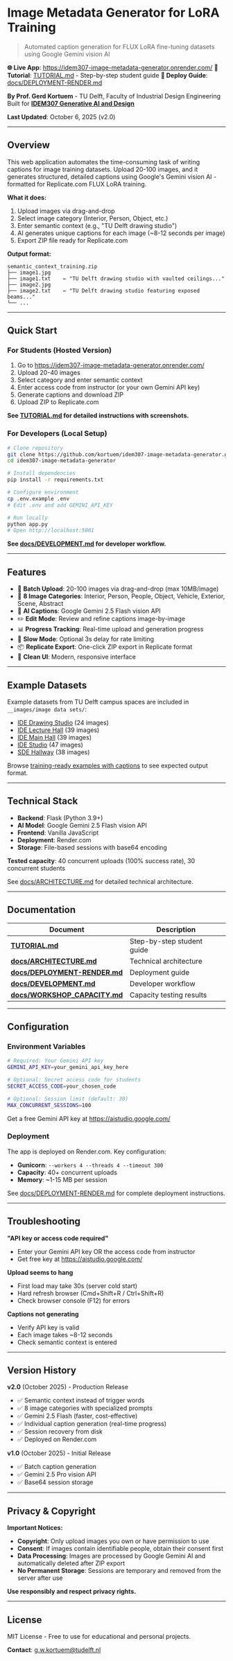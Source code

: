 # Image Metadata Generator for LoRA Training

> Automated caption generation for FLUX LoRA fine-tuning datasets using Google Gemini vision AI

**🌐 Live App**: https://idem307-image-metadata-generator.onrender.com/
**📖 Tutorial**: [TUTORIAL.md](TUTORIAL.md) - Step-by-step student guide
**🔧 Deploy Guide**: [docs/DEPLOYMENT-RENDER.md](docs/DEPLOYMENT-RENDER.md)

**By Prof. Gerd Kortuem** - TU Delft, Faculty of Industrial Design Engineering
Built for **[IDEM307 Generative AI and Design](https://studiegids.tudelft.nl/courses/study-guide/educations/12452)**

**Last Updated**: October 6, 2025 (v2.0)

---

## Overview

This web application automates the time-consuming task of writing captions for image training datasets. Upload 20-100 images, and it generates structured, detailed captions using Google's Gemini vision AI - formatted for Replicate.com FLUX LoRA training.

**What it does:**
1. Upload images via drag-and-drop
2. Select image category (Interior, Person, Object, etc.)
3. Enter semantic context (e.g., "TU Delft drawing studio")
4. AI generates unique captions for each image (~8-12 seconds per image)
5. Export ZIP file ready for Replicate.com

**Output format:**
```
semantic_context_training.zip
├── image1.jpg
├── image1.txt    ← "TU Delft drawing studio with vaulted ceilings..."
├── image2.jpg
├── image2.txt    ← "TU Delft drawing studio featuring exposed beams..."
└── ...
```

---

## Quick Start

### For Students (Hosted Version)

1. Go to https://idem307-image-metadata-generator.onrender.com/
2. Upload 20-40 images
3. Select category and enter semantic context
4. Enter access code from instructor (or your own Gemini API key)
5. Generate captions and download ZIP
6. Upload ZIP to Replicate.com

**See [TUTORIAL.md](TUTORIAL.md) for detailed instructions with screenshots.**

### For Developers (Local Setup)

```bash
# Clone repository
git clone https://github.com/kortuem/idem307-image-metadata-generator.git
cd idem307-image-metadata-generator

# Install dependencies
pip install -r requirements.txt

# Configure environment
cp .env.example .env
# Edit .env and add GEMINI_API_KEY

# Run locally
python app.py
# Open http://localhost:5001
```

**See [docs/DEVELOPMENT.md](docs/DEVELOPMENT.md) for developer workflow.**

---

## Features

- 📁 **Batch Upload**: 20-100 images via drag-and-drop (max 10MB/image)
- 🎯 **8 Image Categories**: Interior, Person, People, Object, Vehicle, Exterior, Scene, Abstract
- 🤖 **AI Captions**: Google Gemini 2.5 Flash vision API
- ✏️ **Edit Mode**: Review and refine captions image-by-image
- 📊 **Progress Tracking**: Real-time upload and generation progress
- 🐢 **Slow Mode**: Optional 3s delay for rate limiting
- 📦 **Replicate Export**: One-click ZIP export in Replicate format
- 🎨 **Clean UI**: Modern, responsive interface

---

## Example Datasets

Example datasets from TU Delft campus spaces are included in `__images/image data sets/`:

- [IDE Drawing Studio](https://github.com/kortuem/idem307-image-metadata-generator/tree/main/__images/image%20data%20sets/IDE%20Drawing%20Studio) (24 images)
- [IDE Lecture Hall](https://github.com/kortuem/idem307-image-metadata-generator/tree/main/__images/image%20data%20sets/IDE%20Lecture%20Hall) (39 images)
- [IDE Main Hall](https://github.com/kortuem/idem307-image-metadata-generator/tree/main/__images/image%20data%20sets/IDE%20Main%20Hall) (39 images)
- [IDE Studio](https://github.com/kortuem/idem307-image-metadata-generator/tree/main/__images/image%20data%20sets/IDE%20Studio) (47 images)
- [SDE Hallway](https://github.com/kortuem/idem307-image-metadata-generator/tree/main/__images/image%20data%20sets/SDE%20Hallway) (38 images)

Browse [training-ready examples with captions](https://github.com/kortuem/idem307-image-metadata-generator/tree/main/__images/fine-tuning%20data%20sets) to see expected output format.

---

## Technical Stack

- **Backend**: Flask (Python 3.9+)
- **AI Model**: Google Gemini 2.5 Flash vision API
- **Frontend**: Vanilla JavaScript
- **Deployment**: Render.com
- **Storage**: File-based sessions with base64 encoding

**Tested capacity**: 40 concurrent uploads (100% success rate), 30 concurrent students

See [docs/ARCHITECTURE.md](docs/ARCHITECTURE.md) for detailed technical architecture.

---

## Documentation

| Document | Description |
|----------|-------------|
| **[TUTORIAL.md](TUTORIAL.md)** | Step-by-step student guide |
| **[docs/ARCHITECTURE.md](docs/ARCHITECTURE.md)** | Technical architecture |
| **[docs/DEPLOYMENT-RENDER.md](docs/DEPLOYMENT-RENDER.md)** | Deployment guide |
| **[docs/DEVELOPMENT.md](docs/DEVELOPMENT.md)** | Developer workflow |
| **[docs/WORKSHOP_CAPACITY.md](docs/WORKSHOP_CAPACITY.md)** | Capacity testing results |

---

## Configuration

### Environment Variables

```bash
# Required: Your Gemini API key
GEMINI_API_KEY=your_gemini_api_key_here

# Optional: Secret access code for students
SECRET_ACCESS_CODE=your_chosen_code

# Optional: Session limit (default: 30)
MAX_CONCURRENT_SESSIONS=100
```

Get a free Gemini API key at https://aistudio.google.com/

### Deployment

The app is deployed on Render.com. Key configuration:

- **Gunicorn**: `--workers 4 --threads 4 --timeout 300`
- **Capacity**: 40+ concurrent uploads
- **Memory**: ~1-15 MB per session

See [docs/DEPLOYMENT-RENDER.md](docs/DEPLOYMENT-RENDER.md) for complete deployment instructions.

---

## Troubleshooting

**"API key or access code required"**
- Enter your Gemini API key OR the access code from instructor
- Get free key at https://aistudio.google.com/

**Upload seems to hang**
- First load may take 30s (server cold start)
- Hard refresh browser (Cmd+Shift+R / Ctrl+Shift+R)
- Check browser console (F12) for errors

**Captions not generating**
- Verify API key is valid
- Each image takes ~8-12 seconds
- Check semantic context is entered

---

## Version History

**v2.0** (October 2025) - Production Release
- ✅ Semantic context instead of trigger words
- ✅ 8 image categories with specialized prompts
- ✅ Gemini 2.5 Flash (faster, cost-effective)
- ✅ Individual caption generation (real-time progress)
- ✅ Session recovery from disk
- ✅ Deployed on Render.com

**v1.0** (October 2025) - Initial Release
- ✅ Batch caption generation
- ✅ Gemini 2.5 Pro vision API
- ✅ Base64 session storage

---

## Privacy & Copyright

**Important Notices:**
- **Copyright**: Only upload images you own or have permission to use
- **Consent**: If images contain identifiable people, obtain their consent first
- **Data Processing**: Images are processed by Google Gemini AI and automatically deleted after ZIP export
- **No Permanent Storage**: Sessions are temporary and removed from the server after use

**Use responsibly and respect privacy rights.**

---

## License

MIT License - Free to use for educational and personal projects.

**Contact**: g.w.kortuem@tudelft.nl
